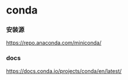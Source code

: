# conda

### 安装源
https://repo.anaconda.com/miniconda/

### docs
https://docs.conda.io/projects/conda/en/latest/

